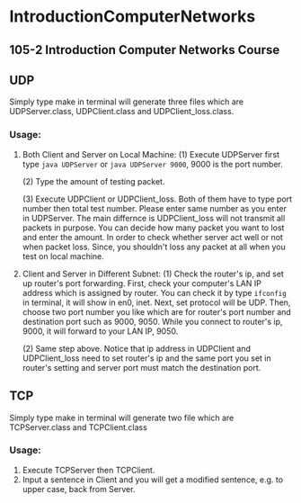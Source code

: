# IntroductionComputerNetworks
## 105-2 Introduction Computer Networks Course

## UDP
Simply type make in terminal will generate three files which are UDPServer.class, UDPClient.class and UDPClient_loss.class.

### Usage:
1. Both Client and Server on Local Machine:
	(1) Execute UDPServer first type ` java UDPServer ` or ` java UDPServer 9000 `, 9000 is the port number.

	(2) Type the amount of testing packet.

	(3) Execute UDPClient or UDPClient_loss. Both of them have to type port number then total test number. Please enter same number as you enter in UDPServer. The main differnce is UDPClient_loss will not transmit all packets in purpose. You can decide how many packet you want to lost and enter the amount. In order to check whether server act well or not when packet loss. Since, you shouldn't loss any packet at all when you test on local machine.

2. Client and Server in Different Subnet:
	(1) Check the router's ip, and set up router's port forwarding. 
	First, check your computer's LAN IP address which is assigned by router. You can check it by type ` ifconfig ` in terminal, it will show in en0, inet. Next, set protocol will be UDP. Then, choose two port number you like which are for router's port number and destination port such as 9000, 9050. While you connect to router's ip, 9000, it will forward to your LAN IP, 9050.

	(2) Same step above. Notice that ip address in UDPClient and UDPClient_loss need to set router's ip and the same port you set in router's setting and server port must match the destination port.

## TCP
Simply type make in terminal will generate two file which are TCPServer.class and TCPClient.class

### Usage:
1. Execute TCPServer then TCPClient.
2. Input a sentence in Client and you will get a modified sentence, e.g. to upper case, back from Server.